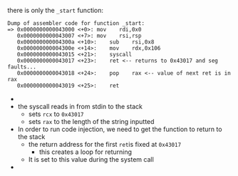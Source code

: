 there is only the `_start` function:
```
Dump of assembler code for function _start:
=> 0x0000000000043000 <+0>:	mov    rdi,0x0
   0x0000000000043007 <+7>:	mov    rsi,rsp
   0x000000000004300a <+10>:	sub    rsi,0x8
   0x000000000004300e <+14>:	mov    rdx,0x106
   0x0000000000043015 <+21>:	syscall
   0x0000000000043017 <+23>:	ret <-- returns to 0x43017 and seg faults...
   0x0000000000043018 <+24>:	pop    rax <-- value of next ret is in rax
   0x0000000000043019 <+25>:	ret
```

- 
- the syscall reads in from stdin to the stack
	- sets `rcx` to `0x43017`
	- sets `rax` to the length of the string inputted
- In order to run code injection, we need to get the function to return to the stack
	- the return address for the first `ret`is fixed at `0x43017`
		- this creates a loop for returning
	- It is set to this value during the system call
- 
